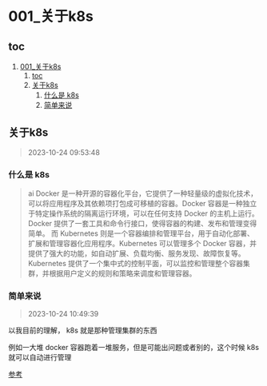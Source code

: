 # 001_关于k8s

## toc

1. [001\_关于k8s](#001_关于k8s)
    1. [toc](#toc)
    2. [关于k8s](#关于k8s)
        1. [什么是 k8s](#什么是-k8s)
        2. [简单来说](#简单来说)

## 关于k8s

> 2023-10-24 09:53:48

### 什么是 k8s 

> ai
> Docker 是一种开源的容器化平台，它提供了一种轻量级的虚拟化技术，可以将应用程序及其依赖项打包成可移植的容器。Docker 容器是一种独立于特定操作系统的隔离运行环境，可以在任何支持 Docker 的主机上运行。Docker 提供了一套工具和命令行接口，使得容器的构建、发布和管理变得简单。
> 而 Kubernetes 则是一个容器编排和管理平台，用于自动化部署、扩展和管理容器化应用程序。Kubernetes 可以管理多个 Docker 容器，并提供了强大的功能，如自动扩展、负载均衡、服务发现、故障恢复等。Kubernetes 提供了一个集中式的控制平面，可以监控和管理整个容器集群，并根据用户定义的规则和策略来调度和管理容器。

### 简单来说

> 2023-10-24 10:49:39   

以我目前的理解， k8s 就是那种管理集群的东西

例如一大堆 docker 容器跑着一堆服务，但是可能出问题或者别的，这个时候 k8s 就可以自动进行管理

[参考](./002_%E5%AD%A6%E4%B9%A0k8s.md#视频教程)

<CommentService/>
